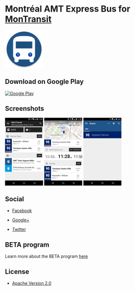 # Montréal AMT Express Bus for [MonTransit](https://github.com/mtransitapps/mtransit-for-android)

<img width="25%" height="25%" src="https://raw.githubusercontent.com/mtransitapps/ca-montreal-amt-bus-android/master/pub/hi-res-app-icon.png"/>

## Download on Google Play

[![Google Play](https://developer.android.com/images/brand/en_app_rgb_wo_60.png)](https://play.google.com/store/apps/details?id=org.mtransit.android.ca_montreal_amt_bus)

## Screenshots

<img width="25%" height="25%" src="https://raw.githubusercontent.com/mtransitapps/ca-montreal-amt-bus-android/master/pub/screenshot-phone-1.png"/>
<img width="25%" height="25%" src="https://raw.githubusercontent.com/mtransitapps/ca-montreal-amt-bus-android/master/pub/screenshot-phone-2.png"/>
<img width="25%" height="25%" src="https://raw.githubusercontent.com/mtransitapps/ca-montreal-amt-bus-android/master/pub/screenshot-phone-3.png"/>

## Social

* [Facebook](https://www.facebook.com/MonTransit)

* [Google+](http://gplus.to/MonTransit/)

* [Twitter](https://twitter.com/montransit)

## BETA program

Learn more about the BETA program [here](https://github.com/mtransitapps/mtransit-for-android/wiki/BETA)

## License

* [Apache Version 2.0](http://www.apache.org/licenses/LICENSE-2.0.html)
